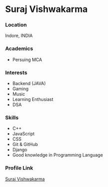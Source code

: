 # Suraj Vishwakarma

### Location

Indore, INDIA

### Academics

- Persuing MCA

### Interests

- Backend (JAVA)
- Gaming
- Music
- Learning Enthusiast
- DSA

### Skills

- C++
- JavaScript
- CSS
- Git & GitHub
- Django
- Good knowledge in Programming Language


### Profile Link

[Suraj Vishwakarma](https://github.com/surajwakka)
